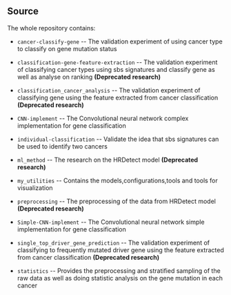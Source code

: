 ## Source

The whole repository contains: 

*  `cancer-classify-gene` -- The validation experiment of using cancer type to classify on gene mutation status


*  `classification-gene-feature-extraction` -- The validation experiment of classifying cancer types using sbs signatures and classify gene as well as analyse on ranking **(Deprecated research)**

   
*  `classification_cancer_analysis` -- The validation experiment of classifying gene using the feature extracted from cancer classification **(Deprecated research)**


*  `CNN-implement` -- The Convolutional neural network complex implementation for gene classification


*  `individual-classification` -- Validate the idea that sbs signatures can be used to identify two cancers


*  `ml_method` -- The research on the HRDetect model **(Deprecated research)**


*  `my_utilities` -- Contains the models,configurations,tools and tools for visualization


*  `preprocessing` -- The preprocessing of the data from HRDetect model **(Deprecated research)**


*  `Simple-CNN-implement` -- The Convolutional neural network simple implementation for gene classification


*  `single_top_driver_gene_prediction` -- The validation experiment of classifying to frequently mutated driver gene using the feature extracted from cancer classification **(Deprecated research)**


*  `statistics` -- Provides the preprocessing and stratified sampling of the raw data as well as doing statistic analysis on the gene mutation in each cancer
